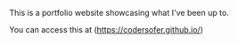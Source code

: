 This is a portfolio website showcasing what I've been up to.

You can access this at (https://codersofer.github.io/)
